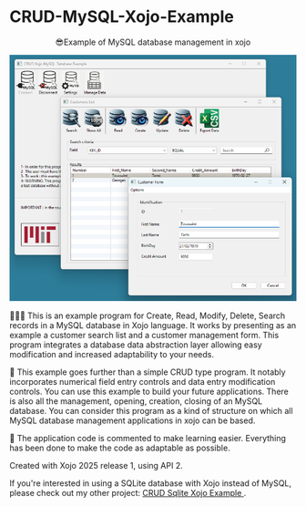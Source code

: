 # CRUD-MySQL-Xojo-Example

 <p align="center" >😎Example of MySQL database management in xojo </p>

<p align="center">
  <img src="https://github.com/Fab2bprog/CRUD-MySQL-Xojo-Example/blob/main/pictures/screen_picture.png" width="650" title="CRUD-MySQL-Xojo-Example">
 </p>

👨🏻‍🏫 This is an example program for Create, Read, Modify, Delete, Search records in a MySQL database in Xojo language. It works by presenting as an example a customer search list and a customer management form. This program integrates a database data abstraction layer allowing easy modification and increased adaptability to your needs.

🤖 This example goes further than a simple CRUD type program. It notably incorporates numerical field entry controls and data entry modification controls. You can use this example to build your future applications. There is also all the management, opening, creation, closing of an MySQL database.
You can consider this program as a kind of structure on which all MySQL database management applications in xojo can be based.

🛟 The application code is commented to make learning easier. Everything has been done to make the code as adaptable as possible.

Created with Xojo 2025 release 1, using API 2.

<p>If you're interested in using a SQLite database with Xojo instead of MySQL, please check out my other project: 
  <a href="https://github.com/Fab2bprog/CRUD-Sqlite-Xojo-Example" target="_blank">
    CRUD Sqlite Xojo Example
  </a>.
</p>
